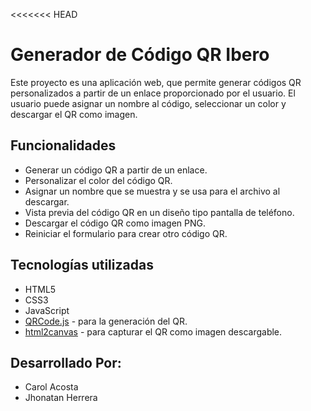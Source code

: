 <<<<<<< HEAD
# Generador de Código QR Ibero

Este proyecto es una aplicación web, que permite generar códigos QR personalizados a partir de un enlace proporcionado por el usuario. El usuario puede asignar un nombre al código, seleccionar un color y descargar el QR como imagen.

## Funcionalidades

- Generar un código QR a partir de un enlace.
- Personalizar el color del código QR.
- Asignar un nombre que se muestra y se usa para el archivo al descargar.
- Vista previa del código QR en un diseño tipo pantalla de teléfono.
- Descargar el código QR como imagen PNG.
- Reiniciar el formulario para crear otro código QR.

## Tecnologías utilizadas

- HTML5
- CSS3
- JavaScript
- [QRCode.js](https://github.com/soldair/node-qrcode) - para la generación del QR.
- [html2canvas](https://html2canvas.hertzen.com/) - para capturar el QR como imagen descargable.

## Desarrollado Por:

- Carol Acosta
- Jhonatan Herrera
